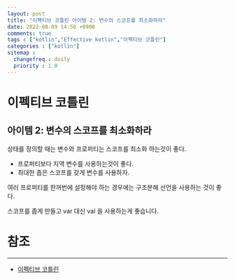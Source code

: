 ```yaml
---
layout: post
title: "이펙티브 코틀린 아이템 2: 변수의 스코프를 최소화하라"
date: 2022-08-09 14:50 +0900
comments: true
tags : ["kotlin","Effective kotlin","이펙티브 코틀린"]
categories : ["kotlin"]
sitemap :
  changefreq : daily
  priority : 1.0
---
```


# 이펙티브 코틀린
## 아이템 2: 변수의 스코프를 최소화하라

상태를 정의할 때는 변수와 프로퍼티는 스코프를 최소화 하는것이 좋다.

* 프로퍼티보다 지역 변수를 사용하는것이 좋다.
* 최대한 좁은 스코프를 갖게 변수를 사용하자.

여러 프로퍼티를 한꺼번에 설정해야 하는 경우에는 구조분해 선언을 사용하는 것이 좋다.

스코프를 좁게 만들고 var 대신 val 을 사용하는게 좋습니다.

# 참조

-----
* [이펙티브 코틀린](http://www.yes24.com/Product/Goods/106225986)

